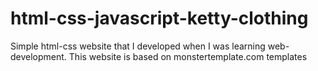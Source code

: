 # html-css-javascript-ketty-clothing
Simple html-css website that I developed when I was learning web-development. This website is based on monstertemplate.com templates
